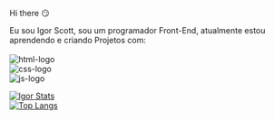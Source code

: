    Hi there :smirk:
   
Eu sou  Igor Scott, sou um programador Front-End, atualmente estou aprendendo e criando Projetos com:
<br>
<br>
 <img src="https://img.shields.io/badge/HTML-239120?style=for-the-badge&logo=html5&logoColor=white" alt="html-logo">
 <br>
 <img src="https://img.shields.io/badge/CSS-239120?&style=for-the-badge&logo=css3&logoColor=white" alt="css-logo">
 <br>
 <img src="https://img.shields.io/badge/JavaScript-F7DF1E?style=for-the-badge&logo=javascript&logoColor=black" alt="js-logo">



[![Igor Stats](https://github-readme-stats.vercel.app/api?username=igorsctt)](https://github.com/anuraghazra/github-readme-stats)
<br>
[![Top Langs](https://github-readme-stats.vercel.app/api/top-langs/?username=igorsctt)](https://github.com/anuraghazra/github-readme-stats)
